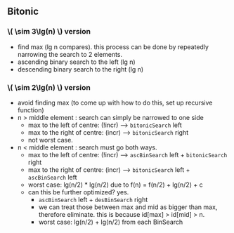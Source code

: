 ## Bitonic

### \\( \sim 3\lg(n) \\) version

- find max (lg n compares). this process can be done by repeatedly narrowing the
  search to 2 elements.
- ascending binary search to the left (lg n)
- descending binary search to the right (lg n)

### \\( \sim 2\lg(n) \\) version

- avoid finding max (to come up with how to do this, set up recursive function)
- n > middle element : search can simply be narrowed to one side
    - max to the left of centre: (!incr) --> ```bitonicSearch``` left
    - max to the right of centre: (incr) --> ```bitonicSearch``` right
    - not worst case.
- n < middle element : search must go both ways.
    - max to the left of centre: (!incr) --> ```ascBinSearch``` left + ```bitonicSearch``` right
    - max to the right of centre: (incr) --> ```bitonicSearch``` left + ```ascBinSearch``` left 
    - worst case: lg(n/2) * lg(n/2) due to f(n) = f(n/2) + lg(n/2) + c
    - can this be further optimized? yes.
        - ```ascBinSearch``` left + ```desBinSearch``` right
        - we can treat those between max and mid as bigger than max, therefore
          eliminate. this is because id[max] > id[mid] > n.
        - worst case: lg(n/2) + lg(n/2) from each BinSearch

